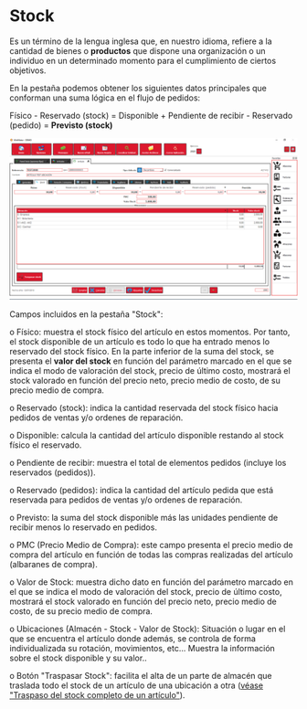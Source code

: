 # Stock

Es un término de la lengua inglesa que, en nuestro idioma, refiere a la cantidad de bienes o **productos** que dispone una organización o un individuo en un determinado momento para el cumplimiento de ciertos objetivos.

En la pestaña podemos obtener los siguientes datos principales que conforman una suma lógica en el flujo de pedidos:

Físico - Reservado (stock) = Disponible + Pendiente de recibir - Reservado (pedido) = **Previsto (stock)**

![](<../../../../.gitbook/assets/image (491).png>)

Campos incluidos en la pestaña "Stock":

&#x20;                   o   Físico: muestra el stock físico del artículo en estos momentos. Por tanto, el stock disponible de un artículo es todo lo que ha entrado menos lo reservado del stock físico. En la parte inferior de la suma del stock, se presenta el **valor del stock** en función del parámetro marcado en el que se indica el modo de valoración del stock, precio de último costo, mostrará el stock valorado en función del precio neto, precio medio de costo, de su precio medio de compra.

&#x20;                   o   Reservado (stock): indica la cantidad reservada del stock físico hacia pedidos de ventas y/o ordenes de reparación.

&#x20;                   o   Disponible: calcula la cantidad del artículo disponible restando al stock físico el reservado.

&#x20;                   o   Pendiente de recibir: muestra el total de elementos pedidos (incluye los reservados (pedidos)).

&#x20;                   o   Reservado (pedidos): indica la cantidad del artículo pedida que está reservada para pedidos de ventas y/o ordenes de reparación.

&#x20;                   o   Previsto: la suma del stock disponible más las unidades pendiente de recibir menos lo reservado en pedidos.

&#x20;                   o   PMC (Precio Medio de Compra): este campo presenta el precio medio de compra del artículo en función de todas las compras realizadas del artículo (albaranes de compra).

&#x20;                   o   Valor de Stock: muestra dicho dato en función del parámetro marcado en el que se indica el modo de valoración del stock, precio de último costo, mostrará el stock valorado en función del precio neto, precio medio de costo, de su precio medio de compra.

&#x20;                   o   Ubicaciones (Almacén - Stock - Valor de Stock): Situación o lugar en el que se encuentra el artículo donde además, se controla de forma individualizada su rotación, movimientos, etc... Muestra la información sobre el stock disponible y su valor..

&#x20;                   o   Botón "Traspasar Stock": facilita el alta de un parte de almacén que traslada todo el stock de un artículo de una ubicación a otra ([véase "Traspaso del stock completo de un artículo"](../../../../tutoriales/partes-de-almacen-inventarios-y-traspasos/traspaso-del-stock-completo-de-un-articulo.md)).
